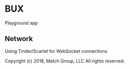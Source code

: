 # BUX
Playground app

## Network
Using Tinder/Scarlet for WebSocket connections

Copyright (c) 2018, Match Group, LLC
All rights reserved.
